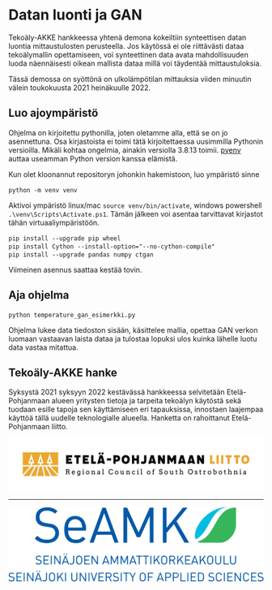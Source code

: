 [seamk_logo]:       /img/Seamk_logo.svg
[epliitto_logo]:    /img/EPLiitto_logo_vaaka_vari.jpg

# Datan luonti ja GAN 

Tekoäly-AKKE hankkeessa yhtenä demona kokeiltiin synteettisen datan luontia mittaustulosten perusteella. Jos käytössä ei ole riittävästi dataa tekoälymallin opettamiseen, voi synteettinen data avata mahdollisuuden luoda näennäisesti oikean mallista dataa millä voi täydentää mittaustuloksia. 

Tässä demossa on syöttönä on ulkolämpötilan mittauksia viiden minuutin välein toukokuusta 2021 heinäkuulle 2022. 

## Luo ajoympäristö

Ohjelma on kirjoitettu pythonilla, joten oletamme alla, että se on jo asennettuna. Osa kirjastoista ei toimi tätä kirjoitettaessa uusimmilla Pythonin versioilla. Mikäli kohtaa ongelmia, ainakin versiolla 3.8.13 toimii. [pyenv](https://github.com/pyenv/pyenv)  auttaa useamman Python version kanssa elämistä.

Kun olet kloonannut repositoryn johonkin hakemistoon, luo ympäristö sinne 

```
python -m venv venv
```

Aktivoi ympäristö linux/mac `source venv/bin/activate`, windows powershell `.\venv\Scripts\Activate.ps1`. Tämän jälkeen voi asentaa tarvittavat kirjastot tähän virtuaaliympäristöön. 

```
pip install --upgrade pip wheel
pip install Cython --install-option="--no-cython-compile"
pip install --upgrade pandas numpy ctgan
```

Viimeinen asennus saattaa kestää tovin. 

## Aja ohjelma

```
python temperature_gan_esimerkki.py
```

Ohjelma lukee data tiedoston sisään, käsittelee mallia, opettaa GAN verkon luomaan vastaavan laista dataa ja tulostaa lopuksi ulos kuinka lähelle luotu data vastaa mitattua. 


## Tekoäly-AKKE hanke

Syksystä 2021 syksyyn 2022 kestävässä hankkeessa selvitetään Etelä-Pohjanmaan alueen yritysten tietoja ja tarpeita tekoälyn käytöstä sekä tuodaan esille tapoja sen käyttämiseen eri tapauksissa, innostaen laajempaa käyttöä tällä uudelle teknologialle alueella. Hanketta on rahoittanut Etelä-Pohjanmaan liitto.

![epliitto_logo]

---

![seamk_logo]
